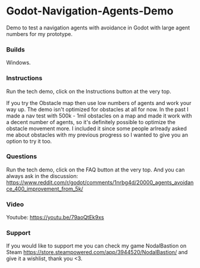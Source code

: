 # Godot-Navigation-Agents-Demo
Demo to test a navigation agents with avoidance in Godot with large agent numbers for my prototype.

### Builds
Windows.

### Instructions
Run the tech demo, click on the Instructions button at the very top.

If you try the Obstacle map then use low numbers of agents and work your way up. The demo isn't optimized for obstacles at all for now.
In the past I made a nav test with 500k - 1mil obstacles on a map and made it work with a decent number of agents, so it's definitely
possible to optimize the obstacle movement more. I included it since some people arlready asked me about obstacles with my previous progress
so I wanted to give you an option to try it too.

### Questions
Run the tech demo, click on the FAQ button at the very top.
And you can always ask in the discussion: https://www.reddit.com/r/godot/comments/1nrbg4d/20000_agents_avoidance_400_improvement_from_5k/

### Video
Youtube: https://youtu.be/79aoQtEk9xs

### Support
If you would like to support me you can check my game NodalBastion on Steam https://store.steampowered.com/app/3944520/NodalBastion/ and give it a wishlist, thank you <3.
